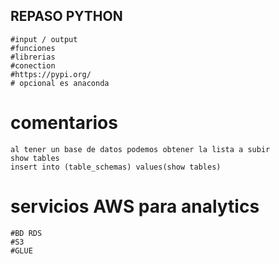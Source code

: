 ## REPASO PYTHON
    #input / output
    #funciones
    #librerias
    #conection
    #https://pypi.org/
    # opcional es anaconda

# comentarios
    al tener un base de datos podemos obtener la lista a subir  
    show tables
    insert into (table_schemas) values(show tables) 

# servicios AWS para analytics
    #BD RDS
    #S3
    #GLUE

